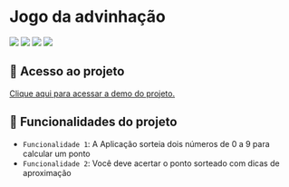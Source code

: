 # Jogo da advinhação

![](https://img.shields.io/github/license/leonardobehnck/advinhacao)
![](https://img.shields.io/github/stars/leonardobehnck/advinhacao)
![](https://img.shields.io/github/forks/leonardobehnck/advinhacao)
![](https://img.shields.io/github/issues/leonardobehnck/advinhacao)

## 📁 Acesso ao projeto

<a href="https://refined-github-html-preview.kidonng.workers.dev/leonardobehnck/advinhacao/raw/main/desafio.html">Clique aqui para acessar a demo do projeto.</a>

## :hammer: Funcionalidades do projeto

- `Funcionalidade 1`: A Aplicação sorteia dois números de 0 a 9 para calcular um ponto
- `Funcionalidade 2`: Você deve acertar o ponto sorteado com dicas de aproximação